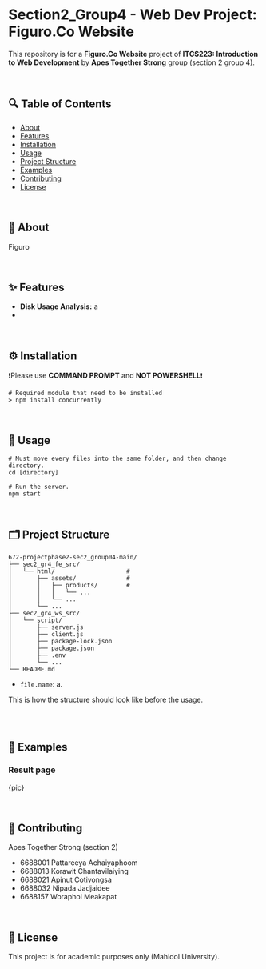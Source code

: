 # Section2_Group4 - Web Dev Project: Figuro.Co Website

This repository is for a **Figuro.Co Website** project of **ITCS223: Introduction to Web Development** by **Apes Together Strong** group (section 2 group 4).

<br>

## 🔍 Table of Contents

- [About](#about)
- [Features](#features)
- [Installation](#installation)
- [Usage](#usage)
- [Project Structure](#project-structure)
- [Examples](#examples)
- [Contributing](#contributing)
- [License](#license)

<br>

## 📖 About

Figuro

<br>

## ✨ Features

- **Disk Usage Analysis:** a
- 

<br>

## ⚙️ Installation

❗Please use **COMMAND PROMPT** and **NOT POWERSHELL**❗

```
# Required module that need to be installed
> npm install concurrently
```

<br>

## 🚀 Usage

```
# Must move every files into the same folder, and then change directory.
cd [directory]

# Run the server.
npm start
```

<br>

## 🗂️ Project Structure

```Structure
672-projectphase2-sec2_group04-main/
├── sec2_gr4_fe_src/
│   └── html/                    #
│       ├── assets/              #
│       │   ├── products/        #
│       │   │   └── ...
│       │   └── ...
│       └── ...
├── sec2_gr4_ws_src/
│   └── script/
│       ├── server.js
│       ├── client.js
│       ├── package-lock.json
│       ├── package.json
│       ├── .env
│       └── ...
└── README.md
```
- `file.name`: a.

This is how the structure should look like before the usage.
```

```

<br>

## 🧪 Examples

### Result page

{pic}


<br>

## 🤝 Contributing

Apes Together Strong (section 2)
- 6688001 Pattareeya Achaiyaphoom
- 6688013 Korawit Chantavilaiying
- 6688021 Apinut Cotivongsa
- 6688032 Nipada Jadjaidee
- 6688157 Woraphol Meakapat

<br>

## 📄 License

This project is for academic purposes only (Mahidol University).



